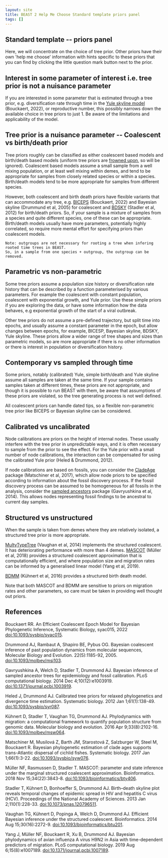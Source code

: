 ```yaml
---
layout: site
title: BEAST 2 Help Me Choose Standard template priors panel
tags: []
---
```


## Standard template -- priors panel

Here, we will concentrate on the choice of tree prior. Other priors have their own 'help me choose' information with hints specific to these priors that you can find by clicking the little question mark button next to the prior.

## Interest in some parameter of interest i.e. tree prior is not a nuisance parameter

If you are interested in some parameter that is estimated through a tree prior, e.g. diversification rate through time in the [Yule skyline model]() (Bouckaert, 2022), or reproductive number, this possibly narrows down the available choice in tree priors to just 1.
Be aware of the limitations and applicability of the model.

## Tree prior is a nuisance parameter -- Coalescent vs birth/death prior

Tree priors roughly can be classified as either coalescent based models and birth/death based models (uniform tree priors are [frowned upon](http://www.beast2.org/2021/05/31/uniform-tree-prior.html), so will be ignored).
Coalescent based models assume a small sample from a well mixing population, or at least well mixing within demes, and tend to be appropriate for samples from closely related species or within a species.
Birth/death models tend to be more appropriate for samples from different species.

However, both coalescent and birth death priors have flexible variants that can accommodate any tree, e.g. [BICEPS](https://github.com/rbouckaert/biceps) (Bouckaert, 2022) and Bayesian skyline (Drummund et al, 2005) for coalescent and [BDSKY](https://github.com/BEAST2-Dev/bdsky/) (Stadler et al, 2012) for birth/death priors.
So, if your sample is a mixture of samples from a species and quite different species, one of these can be appropriate.
Birth/death models usually have more parameters, potentially highly correlated, so require more mental effort for specifying priors than coalescent models.

```
Note: outgroups are not necessary for rooting a tree when infering rooted time trees in BEAST. 
So, in a sample from one species + outgroup, the outgroup can be removed.
```

## Parametric vs non-parametric

Some tree priors assume a population size history or diversification rate history that can be described by a function parameterised by various parameters. 
For example the coalescent with constant population, coalescent with exponential growth, and Yule prior.
Use these simple priors if you are exploring the data, or have some information how the data behaves, e.g exponential growth of the start of a viral outbreak.

Other tree priors do not assume a pre-defined trajectory, but split time into epochs, and usually assume a constant parameter in the epoch, but allow changes between epochs, for example, BICESP, Bayesian skyline, BDSKY, Yule skyline.
These priors allow a wider range of tree shapes and sizes than parametric models, so are more appropriate if there is no other information or there is interest in population or diversification history.

## Contemporary vs sampled through time

Some priors, notably (calibrated) Yule, simple birth/death and Yule skyline assume all samples are taken at the same time.
If your sample contains samples taken at different times, these priors are not appropriate, and though it is possible to run BEAST with them, be aware that assumptions of these priors are violated, so the tree generating process is not well defined.

All coalescent priors can handle dated tips, so a flexible non-parametric tree prior like BICEPS or Bayesian skyline can be considered.

## Calibrated vs uncalibrated

Node calibrations are priors on the height of internal nodes.
These usually interfere with the tree prior in unpredictable ways, and it is often necessary to sample from the prior to see the effect.
For the Yule prior with a small number of node calibrations, the interaction can be compensated for using the calibrated Yule prior (Heled & Drummond, 2012).

If node calibrations are based on fossils, you can consider the [CladeAge](https://github.com/BEAST2-Dev/cladeage) package (Matschiner et al, 2017), which allow node priors to be specified according to information about the fossil discovery process.
If the fossil discovery process can be assumed to be homogeneous for all fossils in the analysis, consider the [sampled ancestors](https://github.com/CompEvol/sampled-ancestors) package (Gavryushkina et al, 2014).
This allows nodes representing fossil findings to be ancestral to current day samples.

## Structured vs unstructured

When the sample is taken from demes where they are relatively isolated, a structured tree prior is more appropriate.

[MultyTypeTree](https://tgvaughan.github.io/MultiTypeTree/) (Vaughan et al, 2014) implements the structured coalescent. 
It has deteriorating performance with more than 4 demes.
[MASCOT](https://github.com/nicfel/Mascot) (Müller et al, 2018) provides a structured coalescent approximation that is computationally efficient, and where population size and migration rates can be informed by a generalised linear model (Yang et al, 2019).

[BDMM](https://github.com/denisekuehnert/bdmm) (Kühnert et al, 2016) provides a structured birth death model.

Note that both MASCOT and BDMM are sensitive to priors on migration rates and other parameters, so care must be taken in providing well thought out priors.



## References

Bouckaert RR. An Efficient Coalescent Epoch Model for Bayesian Phylogenetic Inference, Systematic Biology, syac015, 2022 <a href="https://doi.org/10.1093/sysbio/syac015">doi:10.1093/sysbio/syac015</a>.

Drummond AJ, Rambaut A, Shapiro BE, Pybus OG. Bayesian coalescent inference of past population dynamics from molecular sequences, Molecular Biology and Evolution. 22(5):1185-92, 2005. <a href="http://doi.org/10.1093/molbev/msi103">doi:10.1093/molbev/msi103</a>.

Gavryushkina A, Welch D, Stadler T, Drummond AJ. Bayesian inference of sampled ancestor trees for epidemiology and fossil calibration. PLoS computational biology. 2014 Dec 4;10(12):e1003919. <a href="https://doi.org/10.1371/journal.pcbi.1003919">doi:10.1371/journal.pcbi.1003919</a>.

Heled J, Drummond AJ. Calibrated tree priors for relaxed phylogenetics and divergence time estimation. Systematic biology. 2012 Jan 1;61(1):138-49. <a href="https://doi.org/10.1093/sysbio/syr087">doi:10.1093/sysbio/syr087</a>.

Kühnert D, Stadler T, Vaughan TG, Drummond AJ. Phylodynamics with migration: a computational framework to quantify population structure from genomic data. Molecular biology and evolution. 2016 Apr 9;33(8):2102-16. <a href="https://doi.org/10.1093/molbev/msw064">doi:10.1093/molbev/msw064</a>.

Matschiner M, Musilová Z, Barth JM, Starostová Z, Salzburger W, Steel M, Bouckaert R. Bayesian phylogenetic estimation of clade ages supports trans-Atlantic dispersal of cichlid fishes. Systematic biology. 2017 Jan 1;66(1):3-22. <a href="https://doi.org/10.1093/sysbio/syw076">doi:10.1093/sysbio/syw076</a>.

Müller NF, Rasmussen D, Stadler T. MASCOT: parameter and state inference under the marginal structured coalescent approximation. Bioinformatics. 2018 Nov 15;34(22):3843-8. <a href="http://doi.org/10.1093/bioinformatics/bty406">doi:10.1093/bioinformatics/bty406</a>.

Stadler T, Kühnert D, Bonhoeffer S, Drummond AJ. Birth–death skyline plot reveals temporal changes of epidemic spread in HIV and hepatitis C virus (HCV). Proceedings of the National Academy of Sciences. 2013 Jan 2;110(1):228-33. <a href="https://doi.org/10.1073/pnas.120796511">doi:10.1073/pnas.120796511</a>.

Vaughan TG, Kühnert D, Popinga A, Welch D, Drummond AJ. Efficient Bayesian inference under the structured coalescent. Bioinformatics. 2014 Aug 15;30(16):2272-9. <a href="https://doi.org/10.1093/bioinformatics/btu201">doi:10.1093/bioinformatics/btu201</a>.

Yang J, Müller NF, Bouckaert R, Xu B, Drummond AJ. Bayesian phylodynamics of avian influenza A virus H9N2 in Asia with time-dependent predictors of migration. PLoS computational biology. 2019 Aug 6;15(8):e1007189. <a href="https://doi.org/10.1371/journal.pcbi.1007189">doi:10.1371/journal.pcbi.1007189</a>.